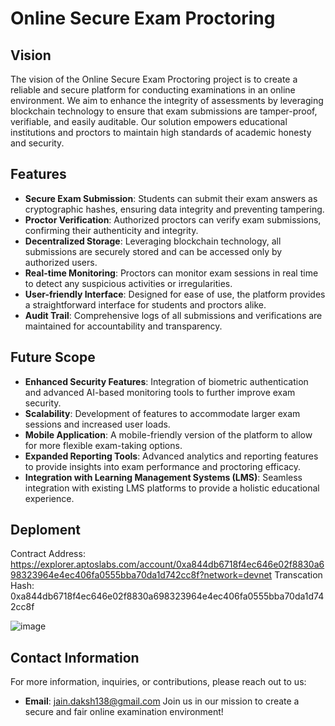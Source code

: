 # Online Secure Exam Proctoring

## Vision
The vision of the Online Secure Exam Proctoring project is to create a reliable and secure platform for conducting examinations in an online environment. We aim to enhance the integrity of assessments by leveraging blockchain technology to ensure that exam submissions are tamper-proof, verifiable, and easily auditable. Our solution empowers educational institutions and proctors to maintain high standards of academic honesty and security.

## Features
- **Secure Exam Submission**: Students can submit their exam answers as cryptographic hashes, ensuring data integrity and preventing tampering.
- **Proctor Verification**: Authorized proctors can verify exam submissions, confirming their authenticity and integrity.
- **Decentralized Storage**: Leveraging blockchain technology, all submissions are securely stored and can be accessed only by authorized users.
- **Real-time Monitoring**: Proctors can monitor exam sessions in real time to detect any suspicious activities or irregularities.
- **User-friendly Interface**: Designed for ease of use, the platform provides a straightforward interface for students and proctors alike.
- **Audit Trail**: Comprehensive logs of all submissions and verifications are maintained for accountability and transparency.

## Future Scope
- **Enhanced Security Features**: Integration of biometric authentication and advanced AI-based monitoring tools to further improve exam security.
- **Scalability**: Development of features to accommodate larger exam sessions and increased user loads.
- **Mobile Application**: A mobile-friendly version of the platform to allow for more flexible exam-taking options.
- **Expanded Reporting Tools**: Advanced analytics and reporting features to provide insights into exam performance and proctoring efficacy.
- **Integration with Learning Management Systems (LMS)**: Seamless integration with existing LMS platforms to provide a holistic educational experience.

## Deploment
Contract Address: https://explorer.aptoslabs.com/account/0xa844db6718f4ec646e02f8830a698323964e4ec406fa0555bba70da1d742cc8f?network=devnet
Transcation Hash: 0xa844db6718f4ec646e02f8830a698323964e4ec406fa0555bba70da1d742cc8f

![image](https://github.com/user-attachments/assets/b392eee8-1aa1-4266-9469-159737b55305)


## Contact Information
For more information, inquiries, or contributions, please reach out to us:

- **Email**: jain.daksh138@gmail.com
Join us in our mission to create a secure and fair online examination environment!
